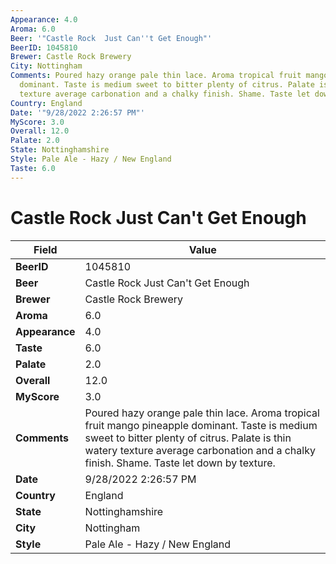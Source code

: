 ```yaml
---
Appearance: 4.0
Aroma: 6.0
Beer: '"Castle Rock  Just Can''t Get Enough"'
BeerID: 1045810
Brewer: Castle Rock Brewery
City: Nottingham
Comments: Poured hazy orange pale thin lace. Aroma tropical fruit mango pineapple
  dominant. Taste is medium sweet to bitter plenty of citrus. Palate is thin watery
  texture average carbonation and a chalky finish. Shame. Taste let down by texture.
Country: England
Date: '"9/28/2022 2:26:57 PM"'
MyScore: 3.0
Overall: 12.0
Palate: 2.0
State: Nottinghamshire
Style: Pale Ale - Hazy / New England
Taste: 6.0
---
```


# Castle Rock  Just Can't Get Enough

| Field         | Value |
|---------------|-------|
| **BeerID** | 1045810 |
| **Beer** | Castle Rock  Just Can't Get Enough |
| **Brewer** | Castle Rock Brewery |
| **Aroma** | 6.0 |
| **Appearance** | 4.0 |
| **Taste** | 6.0 |
| **Palate** | 2.0 |
| **Overall** | 12.0 |
| **MyScore** | 3.0 |
| **Comments** | Poured hazy orange pale thin lace. Aroma tropical fruit mango pineapple dominant. Taste is medium sweet to bitter plenty of citrus. Palate is thin watery texture average carbonation and a chalky finish. Shame. Taste let down by texture. |
| **Date** | 9/28/2022 2:26:57 PM |
| **Country** | England |
| **State** | Nottinghamshire |
| **City** | Nottingham |
| **Style** | Pale Ale - Hazy / New England |
